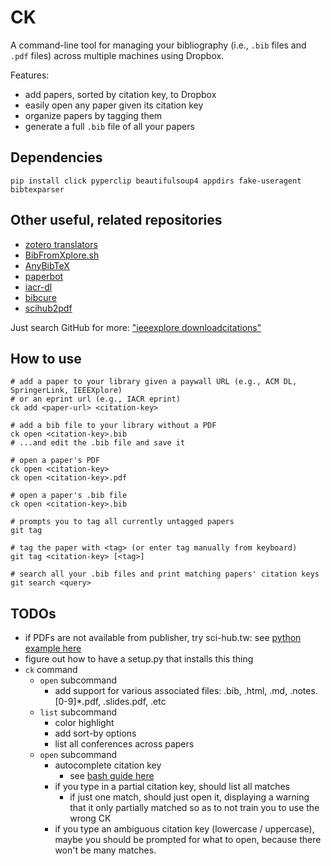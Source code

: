 CK
==

A command-line tool for managing your bibliography (i.e., `.bib` files and `.pdf` files) across multiple machines using Dropbox.

Features:

 - add papers, sorted by citation key, to Dropbox
 - easily open any paper given its citation key
 - organize papers by tagging them
 - generate a full `.bib` file of all your papers

Dependencies
------------

    pip install click pyperclip beautifulsoup4 appdirs fake-useragent bibtexparser

Other useful, related repositories
----------------------------------

 - [zotero translators](https://github.com/zotero/translators/blob/master/IEEE%20Xplore.js)
 - [BibFromXplore.sh](https://github.com/rval735/BNN-PhD/blob/9a8941bbdf2a9c0dbda4420b522ca306da216e0c/Scripts/BibFromXplore.sh)
 - [AnyBibTeX](https://github.com/Livich/AnyBibTeX)
 - [paperbot](https://github.com/kanzure/paperbot)
 - [iacr-dl](https://github.com/znewman01/iacr-dl)
 - [bibcure](https://github.com/bibcure/bibcure)
 - [scihub2pdf](https://github.com/bibcure/scihub2pdf)

Just search GitHub for more: ["ieeexplore downloadcitations"](https://github.com/search?q=ieeexplore+downloadcitations&type=Code)

How to use
----------

    # add a paper to your library given a paywall URL (e.g., ACM DL, SpringerLink, IEEEXplore)
    # or an eprint url (e.g., IACR eprint)
    ck add <paper-url> <citation-key>

    # add a bib file to your library without a PDF
    ck open <citation-key>.bib
    # ...and edit the .bib file and save it

    # open a paper's PDF
    ck open <citation-key>
    ck open <citation-key>.pdf

    # open a paper's .bib file
    ck open <citation-key>.bib

    # prompts you to tag all currently untagged papers
    git tag

    # tag the paper with <tag> (or enter tag manually from keyboard)
    git tag <citation-key> [<tag>]

    # search all your .bib files and print matching papers' citation keys
    git search <query>

TODOs
-----

 - if PDFs are not available from publisher, try sci-hub.tw: see [python example here](https://gist.github.com/mpratt14/df20f09a06ba4249f3fad0776610f39d)
 - figure out how to have a setup.py that installs this thing
 - `ck` command
    - `open` subcommand
        - add support for various associated files: .bib, .html, .md, .notes.\[0-9\]\*.pdf, .slides.pdf, .etc
    - `list` subcommand
        - color highlight
        - add sort-by options
        - list all conferences across papers
    + `open` subcommand
        - autocomplete citation key
            + see [bash guide here](https://tuzz.tech/blog/how-bash-completion-works)
        - if you type in a partial citation key, should list all matches
            - if just one match, should just open it, displaying a warning that it only partially matched so as to not train you to use the wrong CK
        - if you type an ambiguous citation key (lowercase / uppercase), maybe you should be prompted for what to open, because there won't be many matches.
